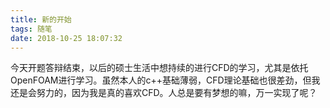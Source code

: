 ```yaml
---
title: 新的开始
tags: 随笔
date: 2018-10-25 18:07:32
---
```

今天开题答辩结束，以后的硕士生活中想持续的进行CFD的学习，尤其是依托OpenFOAM进行学习。虽然本人的c++基础薄弱，CFD理论基础也很差劲，但我还是会努力的，因为我是真的喜欢CFD。人总是要有梦想的嘛，万一实现了呢？